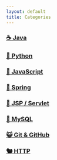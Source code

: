 ```yaml
---
layout: default
title: Categories
---
```


### [☕ Java](https://losuif.github.io/categories/#Java)

### [🐍 Python](https://losuif.github.io/categories/#python)

### [🐣 JavaScript](https://losuif.github.io/categories/#Javascript)

### [🍃 Spring](https://losuif.github.io/categories/#Spring)

### [🔗 JSP / Servlet](https://losuif.github.io/categories/#JSP/Servlet)

### [🐬 MySQL](https://losuif.github.io/categories/#MySQL)

### [😺 Git & GitHub](https://losuif.github.io/categories/#Git/GitHub)

### [🐿 HTTP](https://losuif.github.io/categories/#HTTP)



<!-- # [YAMT - Yet Another Minimal Theme](https://yamt.netlify.app/)
See [Github](https://github.com/PandaSekh/Jekyll-YAMT). -->